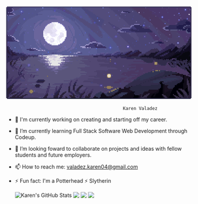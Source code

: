
![moonlight.gif](https://raw.githubusercontent.com/valadezkaren04/valadezkaren04/main/moonlight.gif)
<!-- ![kirby.gif](https://raw.githubusercontent.com/valadezkaren04/valadezkaren04/main/kirby.gif)  -->

                                                Karen Valadez
- 🔭 I'm currently working on creating and starting off my career.
- 🌱 I’m currently learning Full Stack Software Web Development through Codeup.
- 👯 I’m looking foward to collaborate on projects and ideas with fellow students and future employers.
- 📫 How to reach me: valadez.karen04@gmail.com
- ⚡ Fun fact: I'm a Potterhead ⚡ Slytherin

  <img align="center" src="https://github-readme-stats.vercel.app/api?username=valadezkaren04&show_icons=true&line_height=27&count_private=true&theme=midnight-purple" alt="Karen's GitHub Stats" />   
  
  <img align="center" src="https://github-readme-stats.vercel.app/api/top-langs/?username=valadezkaren04&theme=midnight-purple" /> 
  
  <img align="center" src="https://github-readme-stats.vercel.app/api/pin/?username=valadezkaren04&repo=springblog&theme=midnight-purple" />
    <img align="center" src="https://github-readme-stats.vercel.app/api/pin/?username=valadezkaren04&repo=codeup-java-exercises&theme=midnight-purple" />
